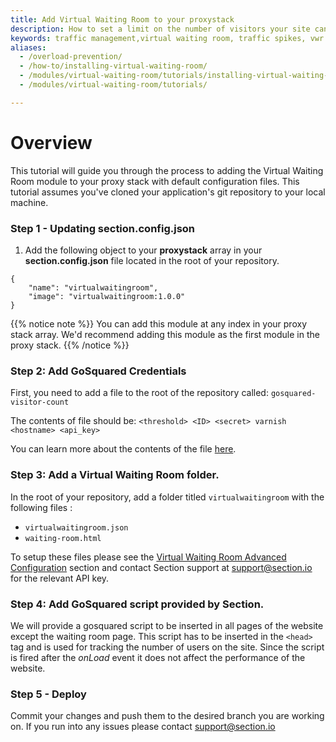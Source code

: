 ```yaml
---
title: Add Virtual Waiting Room to your proxystack
description: How to set a limit on the number of visitors your site can safely handle.
keywords: traffic management,virtual waiting room, traffic spikes, vwr
aliases:
  - /overload-prevention/
  - /how-to/installing-virtual-waiting-room/
  - /modules/virtual-waiting-room/tutorials/installing-virtual-waiting-room/
  - /modules/virtual-waiting-room/tutorials/

---
```


# Overview

This tutorial will guide you through the process to adding the Virtual Waiting Room module to your proxy stack with default configuration files. This tutorial assumes you've cloned your application's git repository to your local machine.

### Step 1 - Updating section.config.json

1. Add the following object to your **proxystack** array in your **section.config.json** file located in the root of your repository.

```
{
    "name": "virtualwaitingroom",
    "image": "virtualwaitingroom:1.0.0"
}
```

{{% notice note %}}
You can add this module at any index in your proxy stack array. We'd recommend adding this module as the first module in the proxy stack.
{{% /notice %}}

### Step 2: Add GoSquared Credentials

First, you need to add a file to the root of the repository called:
`gosquared-visitor-count`

The contents of file should be:
`<threshold> <ID> <secret> varnish <hostname> <api_key>`

You can learn more about the contents of the file [here](/docs/modules/virtual-waiting-room/reference/go-squared-credentials/).

### Step 3: Add a Virtual Waiting Room folder.

In the root of your repository, add a folder titled `virtualwaitingroom` with the following files :

- `virtualwaitingroom.json`
- `waiting-room.html`


To setup these files please see the [Virtual Waiting Room Advanced Configuration](/docs/modules/virtual-waiting-room/reference/virtual-waiting-room-advanced-configuration/) section and contact Section support at support@section.io for the relevant API key.

### Step 4: Add GoSquared script provided by Section.

We will provide a gosquared script to be inserted in all pages of the website except the waiting room page. This script has to be inserted in the `<head>` tag and is used for tracking the number of users on the site. Since the script is fired after the *onLoad* event it does not affect the performance of the website.

### Step 5 - Deploy

Commit your changes and push them to the desired branch you are working on. If you run into any issues please contact support@section.io